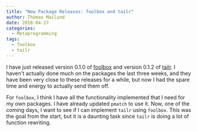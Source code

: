 ```yaml
---
title: "New Package Releases: foolbox and tailr"
author: Thomas Mailund
date: 2018-04-27
categories:
  - Metaprogramming
tags:
  - foolbox
  - tailr
---
```


I have just released version 0.1.0 of [foolbox](https://mailund.github.io/foolbox/) and version 0.1.2 of [tailr](https://mailund.github.io/tailr/). I haven't actually done much on the packages the last three weeks, and they have been very close to these releases for a while, but now I had the spare time and energy to actually send them off.


For `foolbox`, I think I have all the functionality implemented that I need for my own packages. I have already updated `pmatch` to use it. Now, one of the coming days, I want to see if I can implement `tailr` using `foolbox`. This was the goal from the start, but it is a daunting task since `tailr` is doing a lot of function rewriting.
